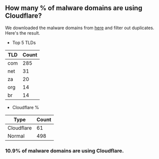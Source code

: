 ## How many % of malware domains are using Cloudflare?


We downloaded the malware domains from [here](https://urlhaus.abuse.ch) and filter out duplicates.
Here's the result.


[//]: # (start replacement)


- Top 5 TLDs

| TLD | Count |
| --- | --- |
| com | 285 |
| net | 31 |
| za | 20 |
| org | 14 |
| br | 14 |


- Cloudflare %

| Type | Count |
| --- | --- |
| Cloudflare | 61 |
| Normal | 498 |


### 10.9% of malware domains are using Cloudflare.